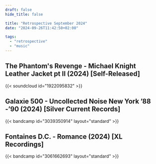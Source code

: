 ```yaml
---
draft: false
hide_title: false

title: "Retrospective September 2024"
date: "2024-09-26T11:42:50+02:00"

tags:
  - "retrospective"
  - "music"
---
```


## The Phantom's Revenge - Michael Knight Leather Jacket pt II (2024) [Self-Released]

{{< soundcloud id="1922095832" >}}

## Galaxie 500 - Uncollected Noise New York ’88 -’90 (2024) [Silver Current Records]

{{< bandcamp id="3039350914" layout="standard" >}}

## Fontaines D.C. - Romance (2024) [XL Recordings]

{{< bandcamp id="3061662693" layout="standard" >}}
